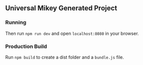 ## Universal Mikey Generated Project

### Running

Then run ```npm run dev``` and open ```localhost:8080``` in your browser.

### Production Build

Run ```npm build``` to create a dist folder and a ```bundle.js``` file.
